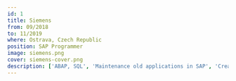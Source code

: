 ```yaml
---
id: 1
title: Siemens
from: 09/2018
to: 11/2019
where: Ostrava, Czech Republic
position: SAP Programmer
image: siemens.png
cover: siemens-cover.png
description: ['ABAP, SQL', 'Maintenance old applications in SAP', 'Creating basic and simple company application']
---
```

